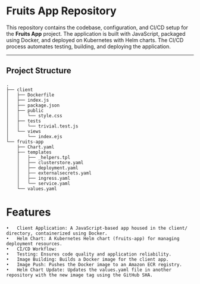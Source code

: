 # Fruits App Repository

This repository contains the codebase, configuration, and CI/CD setup for the **Fruits App** project. The application is built with JavaScript, packaged using Docker, and deployed on Kubernetes with Helm charts. The CI/CD process automates testing, building, and deploying the application.

---

## Project Structure

```plaintext
.
├── client
│   ├── Dockerfile
│   ├── index.js
│   ├── package.json
│   ├── public
│   │   └── style.css
│   ├── tests
│   │   └── trivial.test.js
│   └── views
│       └── index.ejs
└── fruits-app
    ├── Chart.yaml
    ├── templates
    │   ├── _helpers.tpl
    │   ├── clusterstore.yaml
    │   ├── deployment.yaml
    │   ├── externalsecrets.yaml
    │   ├── ingress.yaml
    │   └── service.yaml
    └── values.yaml
```
# Features

	•	Client Application: A JavaScript-based app housed in the client/ directory, containerized using Docker.
	•	Helm Chart: A Kubernetes Helm chart (fruits-app) for managing deployment resources.
	•	CI/CD Workflow:
	•	Testing: Ensures code quality and application reliability.
	•	Image Building: Builds a Docker image for the client app.
	•	Image Push: Pushes the Docker image to an Amazon ECR registry.
	•	Helm Chart Update: Updates the values.yaml file in another repository with the new image tag using the GitHub SHA.

